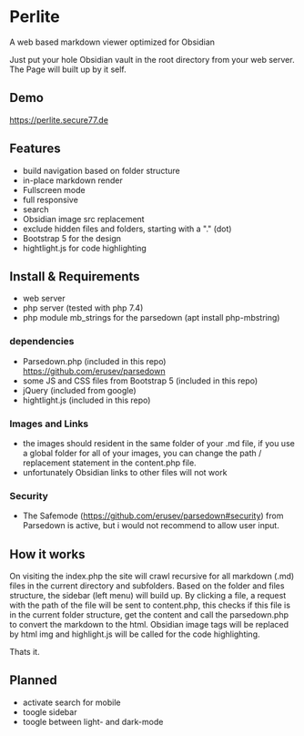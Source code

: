 # Perlite
 A web based markdown viewer optimized for Obsidian

Just put your hole Obsidian vault in the root directory from your web server. The Page will built up by it self. 


## Demo

https://perlite.secure77.de


## Features

- build navigation based on folder structure
- in-place markdown render
- Fullscreen mode
- full responsive
- search
- Obsidian image src replacement
- exclude hidden files and folders, starting with a "." (dot)
- Bootstrap 5 for the design
- hightlight.js for code highlighting



## Install & Requirements

- web server
- php server (tested with php 7.4)
- php module mb_strings for the parsedown (apt install php-mbstring)


### dependencies
- Parsedown.php (included in this repo) https://github.com/erusev/parsedown
- some JS and CSS files from Bootstrap 5 (included in this repo)
- jQuery (included from google)
- hightlight.js (included in this repo)


### Images and Links

- the images should resident in the same folder of your .md file, if you use a global folder for all of your images, you can change the path / replacement statement in the content.php file.
- unfortunately Obsidian links to other files will not work


### Security

- The Safemode (https://github.com/erusev/parsedown#security) from Parsedown is active, but i would not recommend to allow user input.


## How it works

On visiting the index.php the site will crawl recursive for all markdown (.md) files in the current directory and subfolders. Based on the folder and files structure, the sidebar (left menu) will build up. By clicking a file, a request with the path of the file will be sent to content.php, this checks if this file is in the current folder structure, get the content and call the parsedown.php to convert the markdown to the html. Obsidian image tags will be replaced by html img and highlight.js will be called for the code highlighting.

Thats it.


## Planned

- activate search for mobile
- toogle sidebar
- toogle between light- and dark-mode

